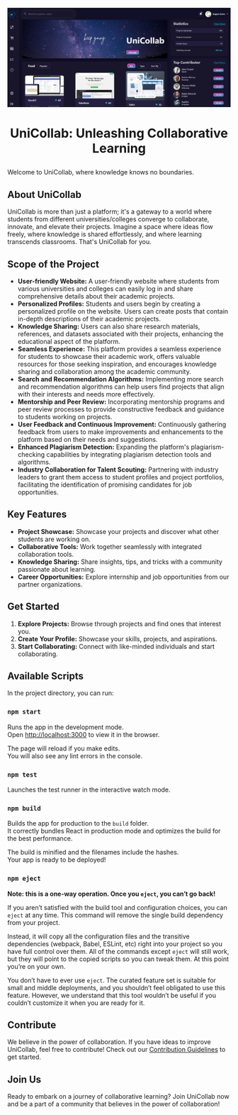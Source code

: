 <p align="center">
  <img src="Unicollab.png">
</p>
<h1><p align="center">UniCollab: Unleashing Collaborative Learning</p></h1>
Welcome to UniCollab, where knowledge knows no boundaries.

## About UniCollab

UniCollab is more than just a platform; it's a gateway to a world where students from different universities/colleges converge to collaborate, innovate, and elevate their projects. Imagine a space where ideas flow freely, where knowledge is shared effortlessly, and where learning transcends classrooms. That's UniCollab for you.

## Scope of the Project

- **User-friendly Website:** A user-friendly website where students from various universities and colleges can easily log in and share comprehensive details about their academic projects.
- **Personalized Profiles:** Students and users begin by creating a personalized profile on the website. Users can create posts that contain in-depth descriptions of their academic projects.
- **Knowledge Sharing:** Users can also share research materials, references, and datasets associated with their projects, enhancing the educational aspect of the platform.
- **Seamless Experience:** This platform provides a seamless experience for students to showcase their academic work, offers valuable resources for those seeking inspiration, and encourages knowledge sharing and collaboration among the academic community.
- **Search and Recommendation Algorithms:** Implementing more search and recommendation algorithms can help users find projects that align with their interests and needs more effectively.
- **Mentorship and Peer Review:** Incorporating mentorship programs and peer review processes to provide constructive feedback and guidance to students working on projects.
- **User Feedback and Continuous Improvement:** Continuously gathering feedback from users to make improvements and enhancements to the platform based on their needs and suggestions.
- **Enhanced Plagiarism Detection:** Expanding the platform's plagiarism-checking capabilities by integrating plagiarism detection tools and algorithms.
- **Industry Collaboration for Talent Scouting:** Partnering with industry leaders to grant them access to student profiles and project portfolios, facilitating the identification of promising candidates for job opportunities.

## Key Features

- **Project Showcase:** Showcase your projects and discover what other students are working on.
- **Collaborative Tools:** Work together seamlessly with integrated collaboration tools.
- **Knowledge Sharing:** Share insights, tips, and tricks with a community passionate about learning.
- **Career Opportunities:** Explore internship and job opportunities from our partner organizations.

## Get Started

1. **Explore Projects:** Browse through projects and find ones that interest you.
2. **Create Your Profile:** Showcase your skills, projects, and aspirations.
3. **Start Collaborating:** Connect with like-minded individuals and start collaborating.

## Available Scripts

In the project directory, you can run:

### `npm start`

Runs the app in the development mode.\
Open [http://localhost:3000](http://localhost:3000) to view it in the browser.

The page will reload if you make edits.\
You will also see any lint errors in the console.

### `npm test`

Launches the test runner in the interactive watch mode.

### `npm build`

Builds the app for production to the `build` folder.\
It correctly bundles React in production mode and optimizes the build for the best performance.

The build is minified and the filenames include the hashes.\
Your app is ready to be deployed!

### `npm eject`

**Note: this is a one-way operation. Once you `eject`, you can’t go back!**

If you aren’t satisfied with the build tool and configuration choices, you can `eject` at any time. This command will remove the single build dependency from your project.

Instead, it will copy all the configuration files and the transitive dependencies (webpack, Babel, ESLint, etc) right into your project so you have full control over them. All of the commands except `eject` will still work, but they will point to the copied scripts so you can tweak them. At this point you’re on your own.

You don’t have to ever use `eject`. The curated feature set is suitable for small and middle deployments, and you shouldn’t feel obligated to use this feature. However, we understand that this tool wouldn’t be useful if you couldn’t customize it when you are ready for it.

## Contribute

We believe in the power of collaboration. If you have ideas to improve UniCollab, feel free to contribute! Check out our [Contribution Guidelines](CONTRIBUTING.md) to get started.

## Join Us

Ready to embark on a journey of collaborative learning? Join UniCollab now and be a part of a community that believes in the power of collaboration!
